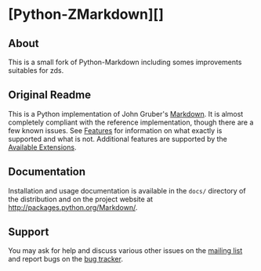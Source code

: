 [Python-ZMarkdown][]
===================

About
-----

This is a small fork of Python-Markdown including somes improvements suitables for zds. 

Original Readme
---------------

This is a Python implementation of John Gruber's [Markdown][]. 
It is almost completely compliant with the reference implementation,
though there are a few known issues. See [Features][] for information 
on what exactly is supported and what is not. Additional features are 
supported by the [Available Extensions][].

[Python-Markdown]: http://packages.python.org/Markdown/
[Markdown]: http://daringfireball.net/projects/markdown/
[Features]: http://packages.python.org/Markdown/index.html#Features
[Available Extensions]: http://packages.python.org/Markdown/extensions/index.html


Documentation
-------------

Installation and usage documentation is available in the `docs/` directory
of the distribution and on the project website at 
<http://packages.python.org/Markdown/>.

Support
-------

You may ask for help and discuss various other issues on the [mailing list][] and report bugs on the [bug tracker][].

[mailing list]: http://lists.sourceforge.net/lists/listinfo/python-markdown-discuss
[bug tracker]: http://github.com/waylan/Python-Markdown/issues 

